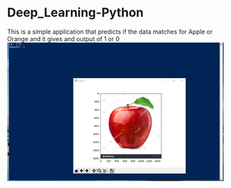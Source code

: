﻿# Deep_Learning-Python
 This is a simple application  that predicts if the data matches for Apple or Orange and it gives and output of 1 or 0 
<img src="https://raw.githubusercontent.com/Dashermankiller/Deep_Learning-Python/master/readme.PNG"></img>

